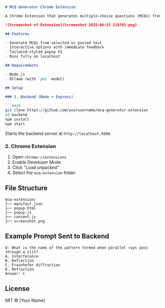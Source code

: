 ````markdown
# MCQ Generator Chrome Extension

A Chrome Extension that generates multiple-choice questions (MCQs) from selected or pasted text using a local backend.

![Screenshot of Extension](Screenshot 2025-06-15 215701.png)

## Features

- Generate MCQs from selected or pasted text  
- Interactive options with immediate feedback  
- Tailwind-styled popup UI  
- Runs fully on localhost  

## Requirements

- Node.js  
- Ollama (with `phi` model)

## Setup

### 1. Backend (Node + Express)

```bash
git clone https://github.com/yourusername/mcq-generator-extension
cd backend
npm install
npm start
````

Starts the backend server at `http://localhost:5000`.

### 2. Chrome Extension

1. Open `chrome://extensions`
2. Enable Developer Mode
3. Click "Load unpacked"
4. Select the `mcq-extension` folder

## File Structure

```
mcq-extension/
├── manifest.json
├── popup.html
├── popup.js
├── content.js
├── screenshot.png
```

## Example Prompt Sent to Backend

```
Q: What is the name of the pattern formed when parallel rays pass through a slit?
A. Interference
B. Reflection
C. Fraunhofer diffraction
D. Refraction
Answer: C
```

## License

MIT © \[Your Name]

```
```

